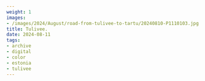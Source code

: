 ```yaml
---
weight: 1
images:
- /images/2024/August/road-from-tulivee-to-tartu/20240810-P1110103.jpg
title: Tulivee.
date: 2024-08-11
tags:
- archive
- digital
- color
- estonia
- tulivee
---
```


